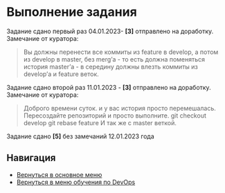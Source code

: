 Выполнение задания
===

<p>Задание сдано первый раз 04.01.2023- <b>[3]</b> отправлено на доработку. Замечание от куратора:

> Вы должны перенести все коммиты из feature в develop, а потом из develop в master, без merg’а - то есть должна поменяться история master’а - в середину должны влезть коммиты из develop’а и feature веток.

<p>Задание сдано второй раз 11.01.2023 - <b>[3]</b> отправлено на доработку. Замечание от куратора:

>  Доброго времени суток. и у вас история просто перемешалась. Пересоздайте репозиторий и просто выполните. git checkout develop git rebase feature И так же с master веткой.

<p>Задание сдано <b>[5]</b> без замечаний 12.01.2023 года

Навигация
---

* [Вернуться в основное меню](../../README.md)
* [Вернуться в меню обучения по DevOps](../README.md)
